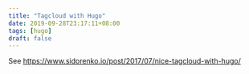 ```yaml
---
title: "Tagcloud with Hugo"
date: 2019-09-28T23:17:11+08:00
tags: [hugo]
draft: false
---
```


See https://www.sidorenko.io/post/2017/07/nice-tagcloud-with-hugo/
